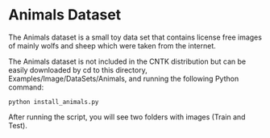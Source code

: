 # Animals Dataset

The Animals dataset is a small toy data set that contains license free images of mainly wolfs and sheep which were taken from the internet.

The Animals dataset is not included in the CNTK distribution but can be easily
downloaded by cd to this directory, Examples/Image/DataSets/Animals, and running the following Python command:

`python install_animals.py`

After running the script, you will see two folders with images (Train and Test). 
